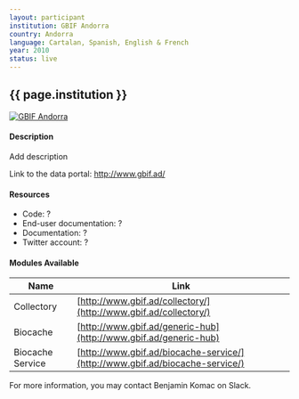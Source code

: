 ```yaml
---
layout: participant
institution: GBIF Andorra
country: Andorra
language: Cartalan, Spanish, English & French
year: 2010
status: live
---
```


## {{ page.institution }}

[![GBIF Andorra](../assets/img/participants/gbif_andorra.png)](http://www.gbif.ad/)

#### Description 
Add description


Link to the data portal: http://www.gbif.ad/

#### Resources
- Code: ?
- End-user documentation: ?
- Documentation: ?
- Twitter account: ?

#### Modules Available 

| Name              | Link                                                                          | 
| ------------------|-------------------------------------------------------------------------------|
| Collectory		| [http://www.gbif.ad/collectory/](http://www.gbif.ad/collectory/)              |
| Biocache          | [http://www.gbif.ad/generic-hub](http://www.gbif.ad/generic-hub)              |
| Biocache Service  | [http://www.gbif.ad/biocache-service/](http://www.gbif.ad/biocache-service/) |



For more information, you may contact Benjamin Komac on Slack.
